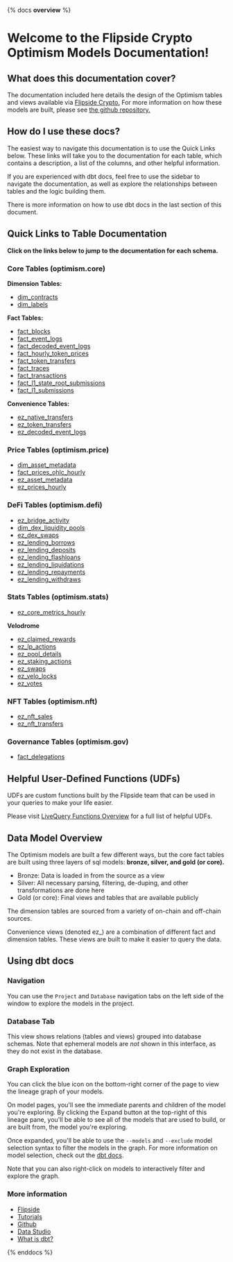 {% docs __overview__ %}

# Welcome to the Flipside Crypto Optimism Models Documentation!

## **What does this documentation cover?**
The documentation included here details the design of the Optimism tables and views available via [Flipside Crypto.](https://flipsidecrypto.xyz/) For more information on how these models are built, please see [the github repository.](https://github.com/FlipsideCrypto/optimism-models)

## **How do I use these docs?**
The easiest way to navigate this documentation is to use the Quick Links below. These links will take you to the documentation for each table, which contains a description, a list of the columns, and other helpful information.

If you are experienced with dbt docs, feel free to use the sidebar to navigate the documentation, as well as explore the relationships between tables and the logic building them.

There is more information on how to use dbt docs in the last section of this document.

## **Quick Links to Table Documentation**

**Click on the links below to jump to the documentation for each schema.**

### Core Tables (optimism.core)

**Dimension Tables:**
- [dim_contracts](https://flipsidecrypto.github.io/optimism-models/#!/model/model.optimism_models.core__dim_contracts)
- [dim_labels](https://flipsidecrypto.github.io/optimism-models/#!/model/model.optimism_models.core__dim_labels)

**Fact Tables:**
- [fact_blocks](https://flipsidecrypto.github.io/optimism-models/#!/model/model.optimism_models.core__fact_blocks)
- [fact_event_logs](https://flipsidecrypto.github.io/optimism-models/#!/model/model.optimism_models.core__fact_event_logs)
- [fact_decoded_event_logs](https://flipsidecrypto.github.io/optimism-models/#!/model/model.optimism_models.core__fact_decoded_event_logs)
- [fact_hourly_token_prices](https://flipsidecrypto.github.io/optimism-models/#!/model/model.optimism_models.core__fact_hourly_token_prices)
- [fact_token_transfers](https://flipsidecrypto.github.io/optimism-models/#!/model/model.optimism_models.core__fact_token_transfers)
- [fact_traces](https://flipsidecrypto.github.io/optimism-models/#!/model/model.optimism_models.core__fact_traces)
- [fact_transactions](https://flipsidecrypto.github.io/optimism-models/#!/model/model.optimism_models.core__fact_transactions)
- [fact_l1_state_root_submissions](https://flipsidecrypto.github.io/optimism-models/#!/model/model.optimism_models.core__fact_l1_state_root_submissions)
- [fact_l1_submissions](https://flipsidecrypto.github.io/optimism-models/#!/model/model.optimism_models.core__fact_l1_submissions)

**Convenience Tables:**
- [ez_native_transfers](https://flipsidecrypto.github.io/optimism-models/#!/model/model.optimism_models.core__ez_native_transfers)
- [ez_token_transfers](https://flipsidecrypto.github.io/optimism-models/#!/model/model.optimism_models.core__ez_token_transfers)
- [ez_decoded_event_logs](https://flipsidecrypto.github.io/optimism-models/#!/model/model.optimism_models.core__ez_decoded_event_logs)

### Price Tables (optimism.price)
- [dim_asset_metadata](https://flipsidecrypto.github.io/optimism-models/#!/model/model.optimism_models.price__dim_asset_metadata)
- [fact_prices_ohlc_hourly](https://flipsidecrypto.github.io/optimism-models/#!/model/model.optimism_models.price__fact_prices_ohlc_hourly)
- [ez_asset_metadata](https://flipsidecrypto.github.io/optimism-models/#!/model/model.optimism_models.price__ez_asset_metadata)
- [ez_prices_hourly](https://flipsidecrypto.github.io/optimism-models/#!/model/model.optimism_models.price__ez_prices_hourly)

### DeFi Tables (optimism.defi)
- [ez_bridge_activity](https://flipsidecrypto.github.io/optimism-models/#!/model/model.optimism_models.defi__ez_bridge_activity)
- [dim_dex_liquidity_pools](https://flipsidecrypto.github.io/optimism-models/#!/model/model.optimism_models.defi__dim_dex_liquidity_pools)
- [ez_dex_swaps](https://flipsidecrypto.github.io/optimism-models/#!/model/model.optimism_models.defi__ez_dex_swaps)
- [ez_lending_borrows](https://flipsidecrypto.github.io/optimism-models/#!/model/model.optimism_models.defi__ez_lending_borrows) 
- [ez_lending_deposits](https://flipsidecrypto.github.io/optimism-models/#!/model/model.optimism_models.defi__ez_lending_deposits)
- [ez_lending_flashloans](https://flipsidecrypto.github.io/optimism-models/#!/model/model.optimism_models.defi__ez_lending_flashloans)
- [ez_lending_liquidations](https://flipsidecrypto.github.io/optimism-models/#!/model/model.optimism_models.defi__ez_lending_liquidations)
- [ez_lending_repayments](https://flipsidecrypto.github.io/optimism-models/#!/model/model.optimism_models.defi__ez_lending_repayments)
- [ez_lending_withdraws](https://flipsidecrypto.github.io/optimism-models/#!/model/model.optimism_models.defi__ez_lending_withdraws)

### Stats Tables (optimism.stats)
- [ez_core_metrics_hourly](https://flipsidecrypto.github.io/optimism-models/#!/model/model.optimism_models.stats__ez_core_metrics_hourly)

**Velodrome**
 - [ez_claimed_rewards](https://flipsidecrypto.github.io/optimism-models/#!/model/model.optimism_models.velodrome__ez_claimed_rewards)
 - [ez_lp_actions](https://flipsidecrypto.github.io/optimism-models/#!/model/model.optimism_models.velodrome__ez_lp_actions)
 - [ez_pool_details](https://flipsidecrypto.github.io/optimism-models/#!/model/model.optimism_models.velodrome__ez_pool_details)
 - [ez_staking_actions](https://flipsidecrypto.github.io/optimism-models/#!/model/model.optimism_models.velodrome__ez_staking_actions)
 - [ez_swaps](https://flipsidecrypto.github.io/optimism-models/#!/model/model.optimism_models.velodrome__ez_swaps)
 - [ez_velo_locks](https://flipsidecrypto.github.io/optimism-models/#!/model/model.optimism_models.velodrome__ez_velo_locks)
 - [ez_votes](https://flipsidecrypto.github.io/optimism-models/#!/model/model.optimism_models.velodrome__ez_votes)

### NFT Tables (optimism.nft)

- [ez_nft_sales](https://flipsidecrypto.github.io/optimism-models/#!/model/model.optimism_models.nft__ez_nft_sales)
- [ez_nft_transfers](https://flipsidecrypto.github.io/optimism-models/#!/model/model.optimism_models.nft__ez_nft_transfers)

### Governance Tables (optimism.gov)
- [fact_delegations](https://flipsidecrypto.github.io/optimism-models/#!/model/model.optimism_models.gov__fact_delegations)

## **Helpful User-Defined Functions (UDFs)**

UDFs are custom functions built by the Flipside team that can be used in your queries to make your life easier. 

Please visit [LiveQuery Functions Overview](https://flipsidecrypto.github.io/livequery-models/#!/overview) for a full list of helpful UDFs.

## **Data Model Overview**

The Optimism models are built a few different ways, but the core fact tables are built using three layers of sql models: **bronze, silver, and gold (or core).**

- Bronze: Data is loaded in from the source as a view
- Silver: All necessary parsing, filtering, de-duping, and other transformations are done here
- Gold (or core): Final views and tables that are available publicly

The dimension tables are sourced from a variety of on-chain and off-chain sources.

Convenience views (denoted ez_) are a combination of different fact and dimension tables. These views are built to make it easier to query the data.

## **Using dbt docs**
### Navigation

You can use the ```Project``` and ```Database``` navigation tabs on the left side of the window to explore the models in the project.

### Database Tab

This view shows relations (tables and views) grouped into database schemas. Note that ephemeral models are *not* shown in this interface, as they do not exist in the database.

### Graph Exploration

You can click the blue icon on the bottom-right corner of the page to view the lineage graph of your models.

On model pages, you'll see the immediate parents and children of the model you're exploring. By clicking the Expand button at the top-right of this lineage pane, you'll be able to see all of the models that are used to build, or are built from, the model you're exploring.

Once expanded, you'll be able to use the ```--models``` and ```--exclude``` model selection syntax to filter the models in the graph. For more information on model selection, check out the [dbt docs](https://docs.getdbt.com/docs/model-selection-syntax).

Note that you can also right-click on models to interactively filter and explore the graph.


### **More information**
- [Flipside](https://flipsidecrypto.xyz)
- [Tutorials](https://docs.flipsidecrypto.com/our-data/tutorials)
- [Github](https://github.com/FlipsideCrypto/optimism-models)
- [Data Studio](https://flipsidecrypto.xyz/edit)
- [What is dbt?](https://docs.getdbt.com/docs/introduction)

{% enddocs %}
